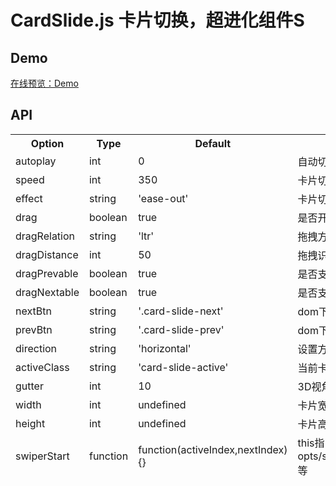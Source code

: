 # CardSlide.js 卡片切换，超进化组件S

## Demo

[在线预览：Demo](https://nostarsnow.github.io/cardSlide.js/dist/)

## API

<table>
<thead>
<tr>
	<th>Option</th>
	<th>Type</th>
	<th>Default</th>
	<th>Description</th>
</tr>
<tr>
	<td>autoplay</td>
	<td>int</td>
	<td>0</td>
	<td>自动切换的毫秒数，为0则不开启</td>
</tr>
<tr>
	<td>speed</td>
	<td>int</td>
	<td>350</td>
	<td>卡片切换的动画毫秒数</td>
</tr>
<tr>
	<td>effect</td>
	<td>string</td>
	<td>'ease-out'</td>
	<td>卡片切换的time function</td>
</tr>
<tr>
	<td>drag</td>
	<td>boolean</td>
	<td>true</td>
	<td>是否开启拖拽切换</td>
</tr>
<tr>
	<td>dragRelation</td>
	<td>string</td>
	<td>'ltr'</td>
	<td>拖拽方向识别，ltr或rtl，正反方向</td>
</tr>
<tr>
	<td>dragDistance</td>
	<td>int</td>
	<td>50</td>
	<td>拖拽识别的像素距离</td>
</tr>
<tr>
	<td>dragPrevable</td>
	<td>boolean</td>
	<td>true</td>
	<td>是否支持拖拽向前翻页</td>
</tr>
<tr>
	<td>dragNextable</td>
	<td>boolean</td>
	<td>true</td>
	<td>是否支持拖拽向后翻页</td>
</tr>
<tr>
	<td>nextBtn</td>
	<td>string</td>
	<td>'.card-slide-next'</td>
	<td>dom下的下一张按钮的选择器</td>
</tr>
<tr>
	<td>prevBtn</td>
	<td>string</td>
	<td>'.card-slide-prev'</td>
	<td>dom下的上一张按钮的选择器</td>
</tr>
<tr>
	<td>direction</td>
	<td>string</td>
	<td>'horizontal'</td>
	<td>设置方向。水平：horizontal 垂直：vertical</td>
</tr>
<tr>
	<td>activeClass</td>
	<td>string</td>
	<td>'card-slide-active'</td>
	<td>当前卡片的追加样式</td>
</tr>
<tr>
	<td>gutter</td>
	<td>int</td>
	<td>10</td>
	<td>3D视角下的偏移量</td>
</tr>
<tr>
	<td>width</td>
	<td>int</td>
	<td>undefined</td>
	<td>卡片宽度。不传会读取第一个卡片的宽度</td>
</tr>
<tr>
	<td>height</td>
	<td>int</td>
	<td>undefined</td>
	<td>卡片高度。不传会读取第一个卡片的高度</td>
</tr>
<tr>
	<td>swiperStart</td>
	<td>function</td>
	<td>function(activeIndex,nextIndex){}</td>
	<td>this指向当前实例化对象。参数有opts/settings/$dom/$wrap/$slides/next/prev/activeIndex等</td>
</tr>
</tbody></table>
